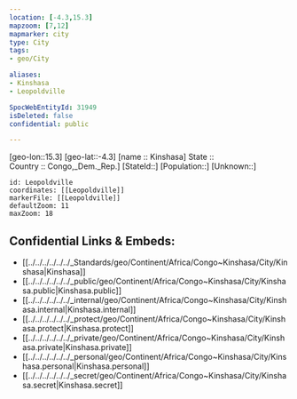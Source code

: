 ```yaml
---
location: [-4.3,15.3] 
mapzoom: [7,12] 
mapmarker: city 
type: City
tags:
- geo/City

aliases: 
- Kinshasa
- Leopoldville

SpocWebEntityId: 31949
isDeleted: false
confidential: public

---
```

[geo-lon::15.3] 
[geo-lat::-4.3] 
[name :: Kinshasa] 
State ::  
Country :: Congo,_Dem._Rep.] 
[StateId::] 
[Population::] 
[Unknown::] 


```leaflet
id: Leopoldville
coordinates: [[Leopoldville]] 
markerFile: [[Leopoldville]] 
defaultZoom: 11 
maxZoom: 18
```


## Confidential Links & Embeds: 
- [[../../../../../../_Standards/geo/Continent/Africa/Congo~Kinshasa/City/Kinshasa|Kinshasa]] 
- [[../../../../../../_public/geo/Continent/Africa/Congo~Kinshasa/City/Kinshasa.public|Kinshasa.public]] 
- [[../../../../../../_internal/geo/Continent/Africa/Congo~Kinshasa/City/Kinshasa.internal|Kinshasa.internal]] 
- [[../../../../../../_protect/geo/Continent/Africa/Congo~Kinshasa/City/Kinshasa.protect|Kinshasa.protect]] 
- [[../../../../../../_private/geo/Continent/Africa/Congo~Kinshasa/City/Kinshasa.private|Kinshasa.private]] 
- [[../../../../../../_personal/geo/Continent/Africa/Congo~Kinshasa/City/Kinshasa.personal|Kinshasa.personal]] 
- [[../../../../../../_secret/geo/Continent/Africa/Congo~Kinshasa/City/Kinshasa.secret|Kinshasa.secret]] 
